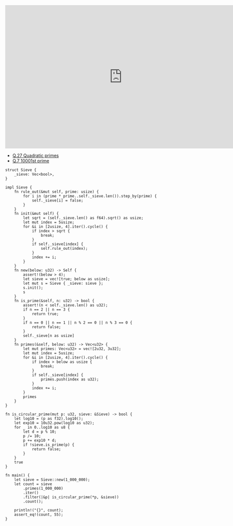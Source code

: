 <html><iframe src="https://docs.google.com/presentation/d/e/2PACX-1vQLeZrSYtP510YH7LfGMCBW4uvSbPXf5DK_l9J6Iqv0WJ28lz1NCES2x7NXZLRtAUHdiFRNNQf4rmxw/embed?start=false&loop=false&delayms=60000" frameborder="0" width="750" height="460" allowfullscreen="true" mozallowfullscreen="true" webkitallowfullscreen="true"></iframe></html>

- [Q.27 Quadratic primes](./e27.md)
- [Q.7 10001st prime](./e7.md)

```rust,editable
struct Sieve {
    _sieve: Vec<bool>,
}

impl Sieve {
    fn rule_out(&mut self, prime: usize) {
        for i in (prime * prime..self._sieve.len()).step_by(prime) {
            self._sieve[i] = false;
        }
    }
    fn init(&mut self) {
        let sqrt = (self._sieve.len() as f64).sqrt() as usize;
        let mut index = 5usize;
        for &i in [2usize, 4].iter().cycle() {
            if index > sqrt {
                break;
            }
            if self._sieve[index] {
                self.rule_out(index);
            }
            index += i;
        }
    }
    fn new(below: u32) -> Self {
        assert!(below > 4);
        let sieve = vec![true; below as usize];
        let mut s = Sieve { _sieve: sieve };
        s.init();
        s
    }
    fn is_prime(&self, n: u32) -> bool {
        assert!(n < self._sieve.len() as u32);
        if n == 2 || n == 3 {
            return true;
        }
        if n == 0 || n == 1 || n % 2 == 0 || n % 3 == 0 {
            return false;
        }
        self._sieve[n as usize]
    }
    fn primes(&self, below: u32) -> Vec<u32> {
        let mut primes: Vec<u32> = vec![2u32, 3u32];
        let mut index = 5usize;
        for &i in [2usize, 4].iter().cycle() {
            if index > below as usize {
                break;
            }
            if self._sieve[index] {
                primes.push(index as u32);
            }
            index += i;
        }
        primes
    }
}

fn is_circular_prime(mut p: u32, sieve: &Sieve) -> bool {
    let log10 = (p as f32).log10();
    let exp10 = 10u32.pow(log10 as u32);
    for _ in 0..log10 as u8 {
        let d = p % 10;
        p /= 10;
        p += exp10 * d;
        if !sieve.is_prime(p) {
            return false;
        }
    }
    true
}

fn main() {
    let sieve = Sieve::new(1_000_000);
    let count = sieve
        .primes(1_000_000)
        .iter()
        .filter(|&p| is_circular_prime(*p, &sieve))
        .count();

    println!("{}", count);
    assert_eq!(count, 55);
}
```
